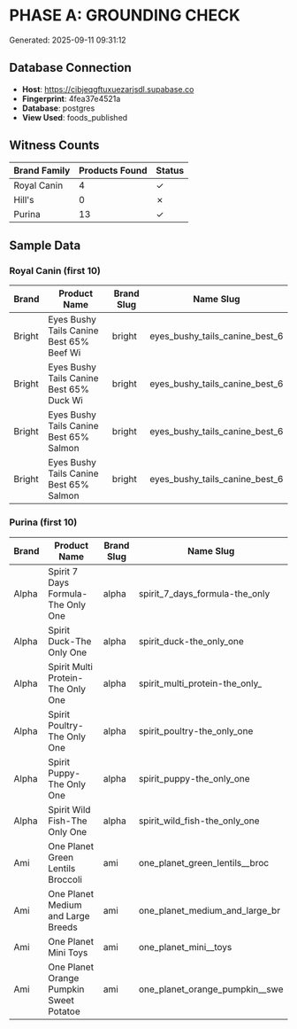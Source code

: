 # PHASE A: GROUNDING CHECK

Generated: 2025-09-11 09:31:12

## Database Connection

- **Host**: https://cibjeqgftuxuezarjsdl.supabase.co
- **Fingerprint**: 4fea37e4521a
- **Database**: postgres
- **View Used**: foods_published

## Witness Counts

| Brand Family | Products Found | Status |
|--------------|----------------|--------|
| Royal Canin | 4 | ✓ |
| Hill's | 0 | ✗ |
| Purina | 13 | ✓ |

## Sample Data

### Royal Canin (first 10)

| Brand | Product Name | Brand Slug | Name Slug |
|-------|--------------|------------|----------|
| Bright | Eyes Bushy Tails Canine Best 65% Beef Wi | bright | eyes_bushy_tails_canine_best_6 |
| Bright | Eyes Bushy Tails Canine Best 65% Duck Wi | bright | eyes_bushy_tails_canine_best_6 |
| Bright | Eyes Bushy Tails Canine Best 65% Salmon  | bright | eyes_bushy_tails_canine_best_6 |
| Bright | Eyes Bushy Tails Canine Best 65% Salmon  | bright | eyes_bushy_tails_canine_best_6 |

### Purina (first 10)

| Brand | Product Name | Brand Slug | Name Slug |
|-------|--------------|------------|----------|
| Alpha | Spirit 7 Days Formula-The Only One | alpha | spirit_7_days_formula-the_only |
| Alpha | Spirit Duck-The Only One | alpha | spirit_duck-the_only_one |
| Alpha | Spirit Multi Protein-The Only One | alpha | spirit_multi_protein-the_only_ |
| Alpha | Spirit Poultry-The Only One | alpha | spirit_poultry-the_only_one |
| Alpha | Spirit Puppy-The Only One | alpha | spirit_puppy-the_only_one |
| Alpha | Spirit Wild Fish-The Only One | alpha | spirit_wild_fish-the_only_one |
| Ami | One Planet Green Lentils  Broccoli | ami | one_planet_green_lentils__broc |
| Ami | One Planet Medium and Large Breeds | ami | one_planet_medium_and_large_br |
| Ami | One Planet Mini  Toys | ami | one_planet_mini__toys |
| Ami | One Planet Orange Pumpkin  Sweet Potatoe | ami | one_planet_orange_pumpkin__swe |

